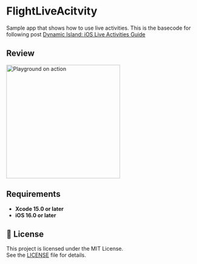# FlightLiveAcitvity
Sample app that shows how to use live activities. This is the basecode for following post [Dynamic Island: iOS Live Activities Guide](https://javios.eu/swift/dynamic-island-ios-live-activities-guide/)

## Review
<img src="media/review.gif" alt="Playground on action" width="300">


## Requirements

- **Xcode 15.0 or later**
- **iOS 16.0 or later**

## 🔖 License

This project is licensed under the MIT License.  
See the [LICENSE](./LICENSE) file for details.

